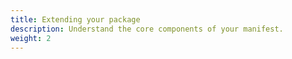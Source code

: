 ```yaml
---
title: Extending your package
description: Understand the core components of your manifest.
weight: 2
---
```


